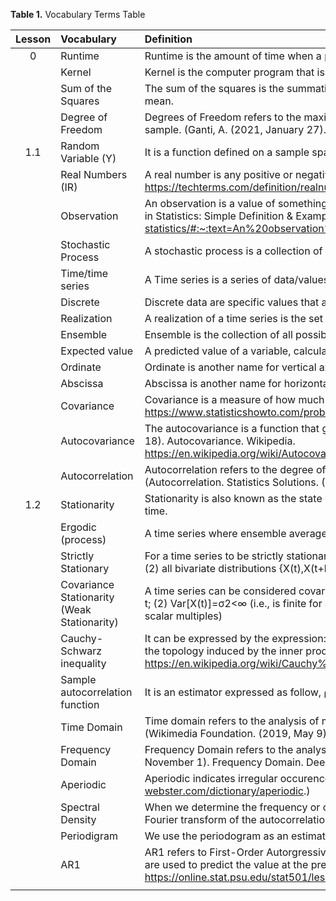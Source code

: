 __Table 1.__ Vocabulary Terms Table

| Lesson |  Vocabulary    | Definition |
| :---: | :-------------- | :---------  |
|  0    | Runtime         | Runtime is the amount of time when a program/application is operating.|
|       | Kernel          | Kernel is the computer program that is the core of an operating system that has the command over the system. |
|       | Sum of the Squares  | The sum of the squares is the summation of squares of variation, which variation is defined as the difference between the data and the arithmetic mean.   |
|       | Degree of Freedom   | Degrees of Freedom refers to the maximum number of logically independent values, which are values that have the freedom to vary, in the data sample. (Ganti, A. (2021, January 27). Degrees of freedom definition. https://www.investopedia.com/terms/d/degrees-of-freedom.asp.) |
| 1.1   | Random Variable (Y)        | It is a function defined on a sample space Ω, whose range is the real numbers, IR |
|       | Real Numbers  (IR)         | A real number is any positive or negative number, including all integers and all rational and irrational numbers. (Real Number. Real Number Definition. https://techterms.com/definition/realnumber.)    |
|       | Observation                | An observation is a value of something of interest you're measuring or counting during a study or experiment. (Glen, S. (2020, June 8). Observation in Statistics: Simple Definition &amp; Examples. Statistics How To. https://www.statisticshowto.com/observation-in-statistics/#:~:text=An%20observation%20in%20statistics%20is,time%2C%20or%20number%20of%20animals.)     |
|       | Stochastic Process         | A  stochastic process is a collection of random variables {Y(ω);ω∈Ω} where all random variables are defined on the same sample space.|
|       | Time/time series           | A Time series is a series of data/values collected at successive times, usually with a equivalent interval between them.   |
|       | Discrete        |  Discrete data are specific values that are based on counts. For example: The number of patients in a hospital.     |
|       | Realization     | A realization of a time series is the set of values that result from the occurrence of some observed event.   |
|       | Ensemble        | Ensemble is the collection of all possible realizations. |
|       | Expected value  | A predicted value of a variable, calculated by the sum of all possible values and multiplied by the probability of its occurence.   |
|       | Ordinate        | Ordinate is another name for vertical axis.   |
|       | Abscissa        | Abscissa is another name for horizontal axis. |
|       | Covariance      | Covariance is a measure of how much random variables vary together. (Glen, S. Covariance in Statistics: What is it? Example. Statistics How To. https://www.statisticshowto.com/probability-and-statistics/statistics-definitions/covariance/.)       |
|       | Autocovariance  | The autocovariance is a function that gives the covariance of the process with itself at pairs of time points. (Wikimedia Foundation. (2020, September 18). Autocovariance. Wikipedia. https://en.wikipedia.org/wiki/Autocovariance#:~:text=In%20probability%20theory%20and%20statistics,of%20the%20process%20in%20question.)|
|       | Autocorrelation | Autocorrelation refers to the degree of correlation between the values of the same variables across different observations in the data. (Autocorrelation. Statistics Solutions. (2020, June 22). https://www.statisticssolutions.com/autocorrelation/.)       |
| 1.2   | Stationarity    | Stationarity is also known as the state of "statsitcal equilibrium." The term describes the basic behavior of a stationary time series does not change in time.   |
|       | Ergodic (process)  | A time series where ensemble averages are consistent with those from a single realization are called ergodic processes.  |
|       | Strictly Stationary| For a time series to be strictly stationary, it has to fulfill the following: (1)for any  t1,t2∈T , the distributions of  X(t1 ) and  X(t2)  must also be the same; (2) all bivariate distributions  {X(t),X(t+h)}  must be the same for all values of  h. |
|       | Covariance Stationarity (Weak Stationarity)| A time series can be considered covariance stationary or has weak stationarity if the following are true: (1) E[X(t)]=μ  and is constant for all values of t; (2) Var[X(t)]=σ2<∞ (i.e., is finite for all t); (3) γ(t1,t2) depends only on t2−t1; (4) γ(h) is a semi-definite process (i.e., it's positive or zero for all scalar multiples) |
|       | Cauchy-Schwarz inequality | It can be expressed by the expression: \vert γ(h) \vert ≤γ(0)  for all  h. It is used to prove that the inner product is a continuous function with respect to the topology induced by the inner product itself. (Wikimedia Foundation. (2021, February 7). Cauchy–Schwarz inequality. Wikipedia. https://en.wikipedia.org/wiki/Cauchy%E2%80%93Schwarz_inequality.)|
|       | Sample autocorrelation function | It is an estimator expressed as follow, ρ^h=γ^h/γ^0, where p(h) is the natural estimator. |
|       | Time Domain     | Time domain refers to the analysis of mathematical functions, physical signals or time series of economic or environmental data, with respect to time. (Wikimedia Foundation. (2019, May 9). Time domain. Wikipedia. https://en.wikipedia.org/wiki/Time_domain.)      |
|       | Frequency Domain| Frequency Domain refers to the analysis of mathematical functions or signals are conveyed in terms of frequency, rather than time. (DeepAI. (2019, November 1). Frequency Domain. DeepAI. https://deepai.org/machine-learning-glossary-and-terms/frequency-domain.)    |
|       | Aperiodic       | Aperiodic indicates irregular occurence or not oscillatory. (Merriam-Webster. Aperiodic. Merriam-Webster. https://www.merriam-webster.com/dictionary/aperiodic.)   |
|       | Spectral Density| When we determine the frequency or cyclic content of data, the relevant information in the autocorrelation is more readily conveyed through the Fourier transform of the autocorrelation, called the spectral density, rather than through the autocorrelation itself.   |
|       | Periodigram     | We use the periodogram as an estimate of the spectral density of a signal. We also used it for identifying the dominant frequencies.  |
|       | AR1 | AR1 refers to First-Order Autorgressive regression. The order of an autoregression is the number of immediately preceding values in the series that are used to predict the value at the present time. (14.1 - Autoregressive Models: STAT 501. PennState: Statistics Online Courses. https://online.stat.psu.edu/stat501/lesson/14/14.1.)  |
|       |                 |       |

